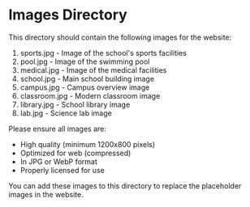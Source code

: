 # Images Directory

This directory should contain the following images for the website:

1. sports.jpg - Image of the school's sports facilities
2. pool.jpg - Image of the swimming pool
3. medical.jpg - Image of the medical facilities
4. school.jpg - Main school building image
5. campus.jpg - Campus overview image
6. classroom.jpg - Modern classroom image
7. library.jpg - School library image
8. lab.jpg - Science lab image

Please ensure all images are:
- High quality (minimum 1200x800 pixels)
- Optimized for web (compressed)
- In JPG or WebP format
- Properly licensed for use

You can add these images to this directory to replace the placeholder images in the website. 